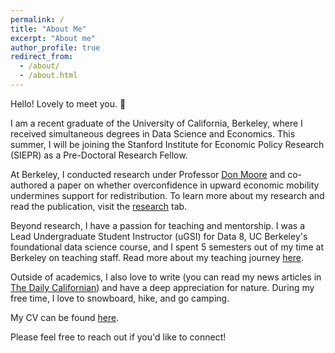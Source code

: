 ```yaml
---
permalink: /
title: "About Me"
excerpt: "About me"
author_profile: true
redirect_from: 
  - /about/
  - /about.html
---
```


Hello! Lovely to meet you. 🙂

I am a recent graduate of the University of California, Berkeley, where I received simultaneous degrees in Data Science and Economics. This summer, I will be joining the Stanford Institute for Economic Policy Research (SIEPR) as a Pre-Doctoral Research Fellow.

At Berkeley, I conducted research under Professor [Don Moore](https://learnmoore.org/) and co-authored a paper on whether overconfidence in upward economic mobility undermines support for redistribution. To learn more about my research and read the publication, visit the [research](https://a-leenwu.github.io/research/) tab.

Beyond research, I have a passion for teaching and mentorship. I was a Lead Undergraduate Student Instructor (uGSI) for Data 8, UC Berkeley's foundational data science course, and I spent 5 semesters out of my time at Berkeley on teaching staff. Read more about my teaching journey [here](https://a-leenwu.github.io/teaching/).

Outside of academics, I also love to write (you can read my news articles in [The Daily Californian](https://web.archive.org/web/20230601083241/https://dailycal.org/author/aileenwu)) and have a deep appreciation for nature. During my free time, I love to snowboard, hike, and go camping.

My CV can be found [here](https://a-leenwu.github.io/files/Aileen_Wu_CV.pdf).

Please feel free to reach out if you'd like to connect!